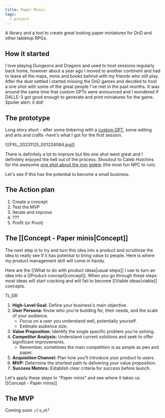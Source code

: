 ```yaml
---
title: Paper Minis
tags:
  - project
---
```



A library and a tool to create great looking paper miniatures for DnD and other tabletop RPGs. 

## How it started
I love playing Dungeons and Dragons and used to host sessions regularly back home, however about a year ago I moved to another continent and had to leave all the maps, minis and books behind with my friends who still play.
After the dust settled I started missing the DnD games and decided to host a one shot with some of the great people I've met in the past months. It was around the same time that custom GPTs were announced and I wondered if DALLE-3 got good enough to generate and print miniatures for the game. 
Spoiler alert: it did!

## The prototype
Long story short - after some tinkering with a [custom GPT](https://chat.openai.com/g/g-ZwDQv0FEg-printable-minis), some editing and arts and crafts -here's what I got for the first session.

![[PXL_20231125_001224064.jpg]]

There is definitely a lot to improve but the one shot went great and I definitely enjoyed the hell out of the process. Shoutout to Caleb Hutchins for the awesome [one shot about the iron golem](https://docs.google.com/document/d/165IcREKDpnx4dtxhgXRxlFaFOirtJqEWz52W-TmVeQ0/edit) (the most fun NPC to run).

Let's see if this has the potential to become a small business.
## The Action plan
1. Create a concept
3. Test the MVP
4. Iterate and improve
5. ???
6. Profit (or Pivot)
## The [[Concept - Paper minis|Concept]]
The next step is to try and turn this idea into a product and scrutinize the idea to really see if it has potential to bring value to people. Here is where my product management skill will come in handy. 

Here are the [[What to do with product ideas|usual steps]] I use to turn an idea into a [[Product concept|concept]]. When you go through these steps most ideas will start cracking and will fail to become [[Viable ideas|viable]] concepts.

TL;DR
1. **High-Level Goal:** Define your business's main objective.
2. **User Persona:** Know who you're building for, their needs, and the scale of your audience.
    - Focus on a user you understand well, potentially yourself.
    - Estimate audience size.
3. **Value Proposition:** Identify the single specific problem you're solving.
4. **Competitor Analysis:** Understand current solutions and seek to offer significant improvements.
    - Remember, sometimes the main competition is as simple as pen and paper.
5. **Acquisition Channel:** Plan how you'll introduce your product to users.
6. **MVP:** Determine the shortest path to delivering your value proposition.
7. **Success Metrics:** Establish clear criteria for success before launch.

Let's apply these steps to "Paper minis" and see where it takes us. [[Concept - Paper minis]]

## The MVP

Coming soon ┌( ಠ_ಠ)┘

